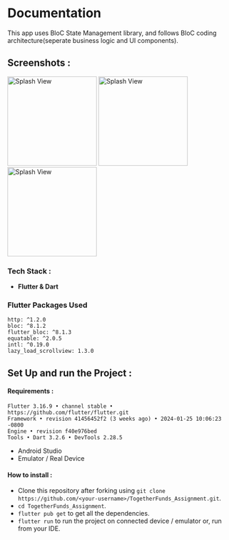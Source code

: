 # Documentation

This app uses BloC State Management library, and follows BloC coding architecture(seperate business logic and UI components).

## Screenshots :

<p>
<img src="https://github.com/RohanSengupta326/TogetherFunds_Assignment/assets/64458868/9ab89a35-ba22-4014-927f-55201b7ce4f5" alt="Splash View" width="200">
<img src="https://github.com/RohanSengupta326/TogetherFunds_Assignment/assets/64458868/02205c04-861a-4af4-8e55-da886761c666" alt="Splash View" width="200">
<img src="https://github.com/RohanSengupta326/TogetherFunds_Assignment/assets/64458868/2b2abd27-f68a-42ce-b547-ca3f2e1a232a" alt="Splash View" width="200">

</p>


### Tech Stack : 

- **Flutter & Dart**

### Flutter Packages Used

``` 
http: ^1.2.0
bloc: ^8.1.2
flutter_bloc: ^8.1.3
equatable: ^2.0.5
intl: ^0.19.0
lazy_load_scrollview: 1.3.0 
```


## Set Up and run the Project :

#### Requirements : 

```
Flutter 3.16.9 • channel stable • https://github.com/flutter/flutter.git
Framework • revision 41456452f2 (3 weeks ago) • 2024-01-25 10:06:23 -0800
Engine • revision f40e976bed
Tools • Dart 3.2.6 • DevTools 2.28.5
```
- Android Studio
- Emulator / Real Device


#### How to install : 


- Clone this repository after forking using `git clone https://github.com/<your-username>/TogetherFunds_Assignment.git`.
- `cd TogetherFunds_Assignment`.
- `flutter pub get` to get all the dependencies.
- `flutter run` to run the project on connected device / emulator or, run from your IDE.
